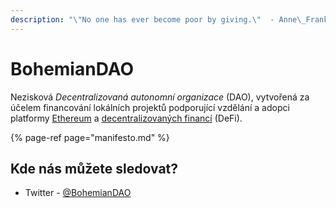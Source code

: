```yaml
---
description: "\"No one has ever become poor by giving.\"  - Anne\_Frank"
---
```


# BohemianDAO

Nezisková _Decentralizovaná autonomní organizace_ \(DAO\), vytvořená za účelem financování lokálních projektů podporující vzdělání a adopci platformy [Ethereum](https://ethereum.org/en/) a [decentralizovaných financí](https://ethereum.org/en/defi/) \(DeFi\).

{% page-ref page="manifesto.md" %}

## Kde nás můžete sledovat?

* Twitter - [@BohemianDAO](https://twitter.com/BohemianDAO)

